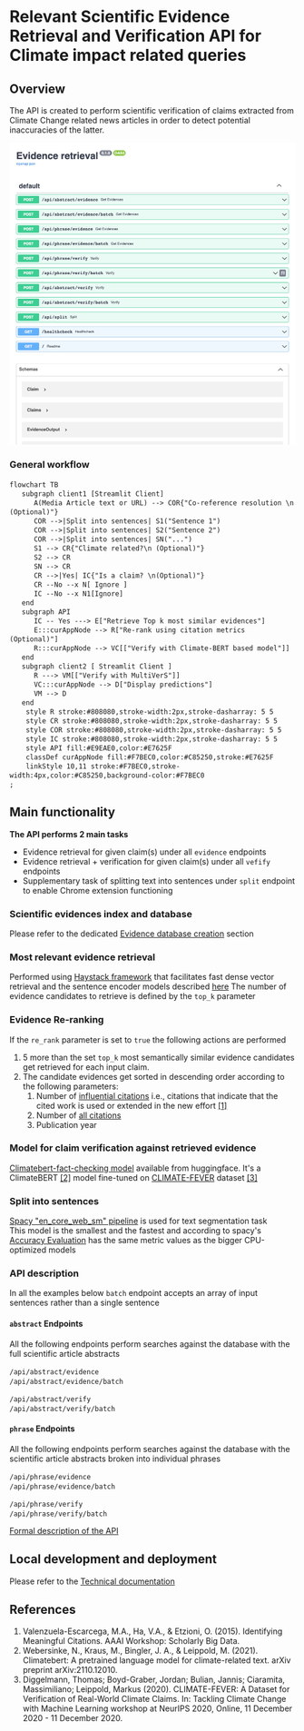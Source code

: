 # Relevant Scientific Evidence Retrieval and Verification API for Climate impact related queries

## Overview

The API is created to perform scientific verification of claims
extracted from Climate Change related news articles in order to detect
potential inaccuracies of the latter.

![OpenApi specification of this API](api.gif)


### General workflow

```mermaid
flowchart TB
   subgraph client1 [Streamlit Client]
      A(Media Article text or URL) --> COR{"Co-reference resolution \n (Optional)"}
      COR -->|Split into sentences| S1("Sentence 1")
      COR -->|Split into sentences| S2("Sentence 2")
      COR -->|Split into sentences| SN("...")
      S1 --> CR{"Climate related?\n (Optional)"}
      S2 --> CR
      SN --> CR
      CR -->|Yes| IC{"Is a claim? \n(Optional)"}
      CR --No --x N[ Ignore ]
      IC --No --x N1[Ignore]
   end
   subgraph API
      IC -- Yes ---> E["Retrieve Top k most similar evidences"]
      E:::curAppNode --> R["Re-rank using citation metrics (Optional)"]
      R:::curAppNode --> VC[["Verify with Climate-BERT based model"]]
   end
   subgraph client2 [ Streamlit Client ]
      R ---> VM[["Verify with MultiVerS"]]
      VC:::curAppNode --> D["Display predictions"]
      VM --> D
   end
    style R stroke:#808080,stroke-width:2px,stroke-dasharray: 5 5
    style CR stroke:#808080,stroke-width:2px,stroke-dasharray: 5 5
    style COR stroke:#808080,stroke-width:2px,stroke-dasharray: 5 5
    style IC stroke:#808080,stroke-width:2px,stroke-dasharray: 5 5
    style API fill:#E9EAE0,color:#E7625F
    classDef curAppNode fill:#F7BEC0,color:#C85250,stroke:#E7625F
    linkStyle 10,11 stroke:#F7BEC0,stroke-width:4px,color:#C85250,background-color:#F7BEC0
;

```

## Main functionality
**The API performs 2 main tasks**
- Evidence retrieval for given claim(s) under all `evidence` endpoints
- Evidence retrieval + verification for given claim(s) under all `vefify` endpoints
- Supplementary task of splitting text into sentences under `split` endpoint
to enable Chrome extension functioning

### Scientific evidences index and database
Please refer to the dedicated [Evidence database creation](doc/db.md) section

### Most relevant evidence retrieval

Performed using [Haystack framework](https://haystack.deepset.ai/) that facilitates
fast dense vector retrieval and the sentence encoder models
described [here](doc/db.md#model-for-sentence-embeddings)
The number of evidence candidates to retrieve is defined by the `top_k` parameter 

### Evidence Re-ranking

If the `re_rank` parameter is set to `true` the following actions are performed
1. 5 more than the set `top_k` most semantically similar evidence candidates get retrieved
for each input claim. 
2. The candidate evidences get sorted in descending order according to the following parameters:
   1. Number of [influential citations](https://www.semanticscholar.org/faq#influential-citations) 
   i.e., citations that indicate that the cited work is 
   used or extended in the new effort [[1]](#references)
   2. Number of [all citations](https://www.semanticscholar.org/faq#estimated-citations)
   3. Publication year

### Model for claim verification against retrieved evidence

[Climatebert-fact-checking model](https://huggingface.co/amandakonet/climatebert-fact-checking) 
available from huggingface.
It's a ClimateBERT [[2]](#references) model fine-tuned 
on [CLIMATE-FEVER](https://www.sustainablefinance.uzh.ch/en/research/climate-fever.html)
dataset 
[[3]](#references)

### Split into sentences
[Spacy "en_core_web_sm" pipeline](https://spacy.io/models/en#en_core_web_sm)
is used for text segmentation task  
This model is the smallest and the fastest and according to spacy's 
[Accuracy Evaluation](https://spacy.io/models/en#en_core_web_sm-accuracy) has
the same metric values as the bigger CPU-optimized models

### API description
In all the examples below `batch` endpoint accepts 
an array of input sentences rather than a single
sentence

#### `abstract` Endpoints

All the following endpoints perform searches against
the database with the full scientific article abstracts 

`/api/abstract/evidence`  
`/api/abstract/evidence/batch`


`/api/abstract/verify`  
`/api/abstract/verify/batch`

#### `phrase` Endpoints

All the following endpoints perform searches against
the database with the scientific article abstracts broken into 
individual phrases

`/api/phrase/evidence`  
`/api/phrase/evidence/batch`  

`/api/phrase/verify`  
`/api/phrase/verify/batch`


[Formal description of the API](doc/api.md)

## Local development and deployment
Please refer to the [Technical documentation](doc/tech.md)

## References

1. Valenzuela-Escarcega, M.A., Ha, V.A., & Etzioni, O. (2015). Identifying Meaningful Citations. AAAI Workshop: Scholarly Big Data.
2. Webersinke, N., Kraus, M., Bingler, J. A., & Leippold, M. (2021). Climatebert: 
A pretrained language model for climate-related text. arXiv preprint arXiv:2110.12010.
3. Diggelmann, Thomas; Boyd-Graber, Jordan; Bulian, Jannis; Ciaramita, Massimiliano; 
Leippold, Markus (2020). CLIMATE-FEVER: A Dataset for Verification of Real-World Climate 
Claims. In: Tackling Climate Change with Machine Learning workshop at NeurIPS 2020, Online, 
11 December 2020 - 11 December 2020.